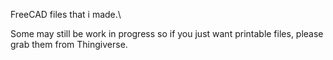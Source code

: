 FreeCAD files that i made.\

Some may still be work in progress so if you just want printable files, please grab them from Thingiverse.
